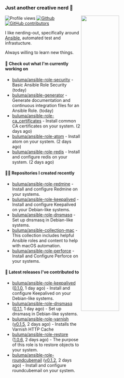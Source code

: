 ### Just another creative nerd 👋


![Profile views](https://gpvc.arturio.dev/buluma) <a href="https://gitstats.me/buluma">
  <img align="right" src="https://github-readme-stats.vercel.app/api?username=buluma&theme=gotham&show_icons=true" width="50%"/>
</a>
[![Github](https://img.shields.io/badge/-buluma-black?style=flat&labelColor=black&logo=github&logoColor=white&include_all_commits=true&count_private=true)](https://gitstats.me/buluma)
[![GitHub contributors](https://img.shields.io/github/contributors/buluma/badges.svg)](https://GitHub.com/buluma/badges/graphs/contributors/)

I like nerding-out, specifically around [Ansible](https://github.com/ansible/ansible), automated test and infrastucture.

Always willing to learn new things.

#### 👷 Check out what I'm currently working on

- [buluma/ansible-role-security](https://github.com/buluma/ansible-role-security) - Basic Ansible Role Security (today)
- [buluma/ansible-generator](https://github.com/buluma/ansible-generator) - Generate documentation and continuous integration files for an Ansible Role. (today)
- [buluma/ansible-role-ca_certificates](https://github.com/buluma/ansible-role-ca_certificates) - Install common CA certificates on your system. (2 days ago)
- [buluma/ansible-role-atom](https://github.com/buluma/ansible-role-atom) - Install atom on your system. (2 days ago)
- [buluma/ansible-role-redis](https://github.com/buluma/ansible-role-redis) - Install and configure redis on your system. (2 days ago)

#### 👨‍💻 Repositories I created recently

- [buluma/ansible-role-redmine](https://github.com/buluma/ansible-role-redmine) - Install and configure Redmine on your systems.
- [buluma/ansible-role-keepalived](https://github.com/buluma/ansible-role-keepalived) - Install and configure Keepalived on your Debian-like systems.
- [buluma/ansible-role-dnsmasq](https://github.com/buluma/ansible-role-dnsmasq) - Set up dnsmasq in Debian-like systems.
- [buluma/ansible-collection-mac](https://github.com/buluma/ansible-collection-mac) - This collection includes helpful Ansible roles and content to help with macOS automation.
- [buluma/ansible-role-perforce](https://github.com/buluma/ansible-role-perforce) - Install and Configure Perforce on your systems.

#### 🚀 Latest releases I've contributed to

- [buluma/ansible-role-keepalived](https://github.com/buluma/ansible-role-keepalived) ([0.1.0](https://github.com/buluma/ansible-role-keepalived/releases/tag/0.1.0), 1 day ago) - Install and configure Keepalived on your Debian-like systems.
- [buluma/ansible-role-dnsmasq](https://github.com/buluma/ansible-role-dnsmasq) ([0.1.1](https://github.com/buluma/ansible-role-dnsmasq/releases/tag/0.1.1), 1 day ago) - Set up dnsmasq in Debian-like systems.
- [buluma/ansible-role-varnish](https://github.com/buluma/ansible-role-varnish) ([v0.1.5](https://github.com/buluma/ansible-role-varnish/releases/tag/v0.1.5), 2 days ago) - Installs the Varnish HTTP Cache
- [buluma/ansible-role-restore](https://github.com/buluma/ansible-role-restore) ([1.0.6](https://github.com/buluma/ansible-role-restore/releases/tag/1.0.6), 2 days ago) - The purpose of this role is to restore objects to your system.
- [buluma/ansible-role-roundcubemail](https://github.com/buluma/ansible-role-roundcubemail) ([v0.1.2](https://github.com/buluma/ansible-role-roundcubemail/releases/tag/v0.1.2), 2 days ago) - Install and configure roundcubemail on your system.


